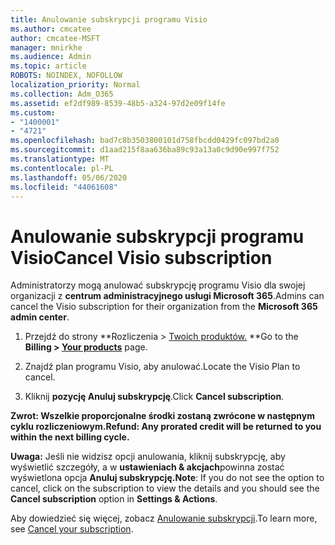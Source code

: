 ```yaml
---
title: Anulowanie subskrypcji programu Visio
ms.author: cmcatee
author: cmcatee-MSFT
manager: mnirkhe
ms.audience: Admin
ms.topic: article
ROBOTS: NOINDEX, NOFOLLOW
localization_priority: Normal
ms.collection: Adm_O365
ms.assetid: ef2df989-8539-48b5-a324-97d2e09f14fe
ms.custom:
- "1400001"
- "4721"
ms.openlocfilehash: bad7c8b3503800101d758fbcdd0429fc097bd2a0
ms.sourcegitcommit: d1aad215f8aa636ba89c93a13a0c9d90e997f752
ms.translationtype: MT
ms.contentlocale: pl-PL
ms.lasthandoff: 05/06/2020
ms.locfileid: "44061608"
---
```

# <a name="cancel-visio-subscription"></a><span data-ttu-id="a2388-102">Anulowanie subskrypcji programu Visio</span><span class="sxs-lookup"><span data-stu-id="a2388-102">Cancel Visio subscription</span></span>

<span data-ttu-id="a2388-103">Administratorzy mogą anulować subskrypcję programu Visio dla swojej organizacji z **centrum administracyjnego usługi Microsoft 365**.</span><span class="sxs-lookup"><span data-stu-id="a2388-103">Admins can cancel the Visio subscription for their organization from the **Microsoft 365 admin center**.</span></span>

1. <span data-ttu-id="a2388-104">Przejdź do strony \*\*Rozliczenia > [Twoich produktów.](https://go.microsoft.com/fwlink/p/?linkid=842054) \*\*</span><span class="sxs-lookup"><span data-stu-id="a2388-104">Go to the **Billing > [Your products](https://go.microsoft.com/fwlink/p/?linkid=842054)** page.</span></span>

2. <span data-ttu-id="a2388-105">Znajdź plan programu Visio, aby anulować.</span><span class="sxs-lookup"><span data-stu-id="a2388-105">Locate the Visio Plan to cancel.</span></span>

3. <span data-ttu-id="a2388-106">Kliknij **pozycję Anuluj subskrypcję**.</span><span class="sxs-lookup"><span data-stu-id="a2388-106">Click **Cancel subscription**.</span></span>

<span data-ttu-id="a2388-107">**Zwrot: Wszelkie proporcjonalne środki zostaną zwrócone w następnym cyklu rozliczeniowym.**</span><span class="sxs-lookup"><span data-stu-id="a2388-107">**Refund: Any prorated credit will be returned to you within the next billing cycle.**</span></span>

<span data-ttu-id="a2388-108">**Uwaga:** Jeśli nie widzisz opcji anulowania, kliknij subskrypcję, aby wyświetlić szczegóły, a w **ustawieniach & akcjach**powinna zostać wyświetlona opcja **Anuluj subskrypcję.**</span><span class="sxs-lookup"><span data-stu-id="a2388-108">**Note**: If you do not see the option to cancel, click on the subscription to view the details and you should see the **Cancel subscription** option in **Settings & Actions**.</span></span>

<span data-ttu-id="a2388-109">Aby dowiedzieć się więcej, zobacz [Anulowanie subskrypcji](https://docs.microsoft.com/microsoft-365/commerce/subscriptions/cancel-your-subscription).</span><span class="sxs-lookup"><span data-stu-id="a2388-109">To learn more, see [Cancel your subscription](https://docs.microsoft.com/microsoft-365/commerce/subscriptions/cancel-your-subscription).</span></span>
